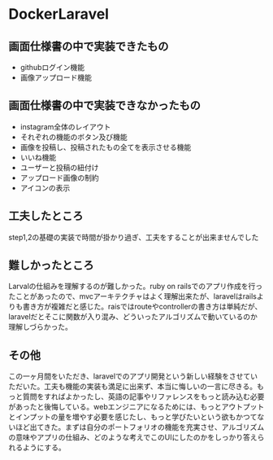 # DockerLaravel
## 画面仕様書の中で実装できたもの
- githubログイン機能
- 画像アップロード機能
## 画面仕様書の中で実装できなかったもの
- instagram全体のレイアウト
- それぞれの機能のボタン及び機能
- 画像を投稿し、投稿されたもの全てを表示させる機能
- いいね機能
- ユーザーと投稿の紐付け
- アップロード画像の制約
- アイコンの表示
## 工夫したところ
step1,2の基礎の実装で時間が掛かり過ぎ、工夫をすることが出来ませんでした
## 難しかったところ
Larvalの仕組みを理解するのが難しかった。ruby on railsでのアプリ作成を行ったことがあったので、mvcアーキテクチャはよく理解出来たが、laravelはrailsよりも書き方が複雑だと感じた。raisではrouteやcontrollerの書き方は単純だが、laravelだとそこに関数が入り混み、どういったアルゴリズムで動いているのか理解しづらかった。
## その他
この一ヶ月間をいただき、laravelでのアプリ開発という新しい経験をさせていただいた。工夫も機能の実装も満足に出来ず、本当に悔しいの一言に尽きる。もっと質問をすればよかったし、英語の記事やリファレンスをもっと読み込む必要があったと後悔している。webエンジニアになるためには、もっとアウトプットとインプットの量を増やす必要を感じたし、もっと学びたいという欲もかつてないほど出てきた。まずは自分のポートフォリオの機能を充実させ、アルゴリズムの意味やアプリの仕組み、どのような考えでこのUIにしたのかをしっかり答えられるようにする。
